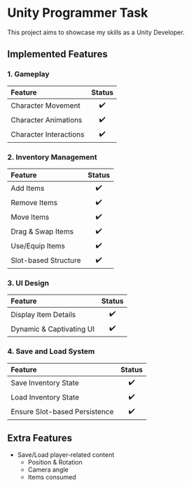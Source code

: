 # Unity Programmer Task

This project aims to showcase my skills as a Unity Developer.

## Implemented Features

### 1. Gameplay

| Feature                |        Status        |
|:-----------------------|:--------------------:|
| Character Movement     |  :heavy_check_mark:  |
| Character Animations   |  :heavy_check_mark:  |
| Character Interactions |  :heavy_check_mark:  |

### 2. Inventory Management

| Feature              |        Status        |
|:---------------------|:--------------------:|
| Add Items            |  :heavy_check_mark:  |
| Remove Items         |  :heavy_check_mark:  |
| Move Items           |  :heavy_check_mark:  |
| Drag & Swap Items    |  :heavy_check_mark:  |
| Use/Equip Items      |  :heavy_check_mark:  |
| Slot-based Structure |  :heavy_check_mark:  |

### 3. UI Design

| Feature                  |        Status        |
|:-------------------------|:--------------------:|
| Display Item Details     |  :heavy_check_mark:  |
| Dynamic & Captivating UI |  :heavy_check_mark:  |

### 4. Save and Load System

| Feature                       |        Status        |
|:------------------------------|:--------------------:|
| Save Inventory State          |  :heavy_check_mark:  |
| Load Inventory State          |  :heavy_check_mark:  |
| Ensure Slot-based Persistence |  :heavy_check_mark:  |

## Extra Features

- Save/Load player-related content
	- Position & Rotation
	- Camera angle
	- Items consumed
